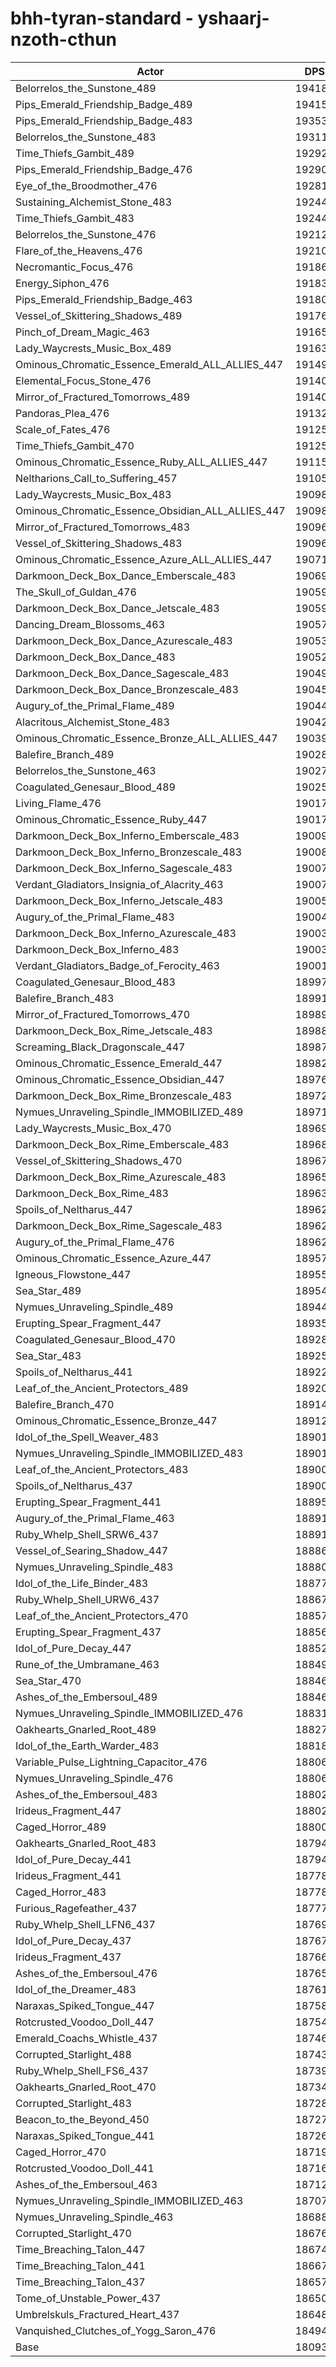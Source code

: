 # bhh-tyran-standard - yshaarj-nzoth-cthun
| Actor | DPS | Increase |
|---|:---:|:---:|
|Belorrelos_the_Sunstone_489|194187|7.33%|
|Pips_Emerald_Friendship_Badge_489|194153|7.31%|
|Pips_Emerald_Friendship_Badge_483|193530|6.96%|
|Belorrelos_the_Sunstone_483|193111|6.73%|
|Time_Thiefs_Gambit_489|192922|6.63%|
|Pips_Emerald_Friendship_Badge_476|192903|6.62%|
|Eye_of_the_Broodmother_476|192814|6.57%|
|Sustaining_Alchemist_Stone_483|192443|6.36%|
|Time_Thiefs_Gambit_483|192442|6.36%|
|Belorrelos_the_Sunstone_476|192126|6.19%|
|Flare_of_the_Heavens_476|192107|6.18%|
|Necromantic_Focus_476|191867|6.04%|
|Energy_Siphon_476|191834|6.02%|
|Pips_Emerald_Friendship_Badge_463|191809|6.01%|
|Vessel_of_Skittering_Shadows_489|191764|5.99%|
|Pinch_of_Dream_Magic_463|191657|5.93%|
|Lady_Waycrests_Music_Box_489|191636|5.92%|
|Ominous_Chromatic_Essence_Emerald_ALL_ALLIES_447|191499|5.84%|
|Elemental_Focus_Stone_476|191409|5.79%|
|Mirror_of_Fractured_Tomorrows_489|191407|5.79%|
|Pandoras_Plea_476|191326|5.74%|
|Scale_of_Fates_476|191257|5.71%|
|Time_Thiefs_Gambit_470|191251|5.70%|
|Ominous_Chromatic_Essence_Ruby_ALL_ALLIES_447|191150|5.65%|
|Neltharions_Call_to_Suffering_457|191055|5.59%|
|Lady_Waycrests_Music_Box_483|190982|5.55%|
|Ominous_Chromatic_Essence_Obsidian_ALL_ALLIES_447|190982|5.55%|
|Mirror_of_Fractured_Tomorrows_483|190967|5.55%|
|Vessel_of_Skittering_Shadows_483|190961|5.54%|
|Ominous_Chromatic_Essence_Azure_ALL_ALLIES_447|190714|5.41%|
|Darkmoon_Deck_Box_Dance_Emberscale_483|190694|5.39%|
|The_Skull_of_Guldan_476|190594|5.34%|
|Darkmoon_Deck_Box_Dance_Jetscale_483|190593|5.34%|
|Dancing_Dream_Blossoms_463|190574|5.33%|
|Darkmoon_Deck_Box_Dance_Azurescale_483|190538|5.31%|
|Darkmoon_Deck_Box_Dance_483|190521|5.30%|
|Darkmoon_Deck_Box_Dance_Sagescale_483|190497|5.29%|
|Darkmoon_Deck_Box_Dance_Bronzescale_483|190455|5.26%|
|Augury_of_the_Primal_Flame_489|190446|5.26%|
|Alacritous_Alchemist_Stone_483|190429|5.25%|
|Ominous_Chromatic_Essence_Bronze_ALL_ALLIES_447|190399|5.23%|
|Balefire_Branch_489|190286|5.17%|
|Belorrelos_the_Sunstone_463|190270|5.16%|
|Coagulated_Genesaur_Blood_489|190250|5.15%|
|Living_Flame_476|190179|5.11%|
|Ominous_Chromatic_Essence_Ruby_447|190174|5.11%|
|Darkmoon_Deck_Box_Inferno_Emberscale_483|190091|5.06%|
|Darkmoon_Deck_Box_Inferno_Bronzescale_483|190083|5.06%|
|Darkmoon_Deck_Box_Inferno_Sagescale_483|190072|5.05%|
|Verdant_Gladiators_Insignia_of_Alacrity_463|190071|5.05%|
|Darkmoon_Deck_Box_Inferno_Jetscale_483|190053|5.04%|
|Augury_of_the_Primal_Flame_483|190049|5.04%|
|Darkmoon_Deck_Box_Inferno_Azurescale_483|190036|5.03%|
|Darkmoon_Deck_Box_Inferno_483|190031|5.03%|
|Verdant_Gladiators_Badge_of_Ferocity_463|190015|5.02%|
|Coagulated_Genesaur_Blood_483|189979|5.00%|
|Balefire_Branch_483|189919|4.97%|
|Mirror_of_Fractured_Tomorrows_470|189897|4.95%|
|Darkmoon_Deck_Box_Rime_Jetscale_483|189886|4.95%|
|Screaming_Black_Dragonscale_447|189877|4.94%|
|Ominous_Chromatic_Essence_Emerald_447|189824|4.91%|
|Ominous_Chromatic_Essence_Obsidian_447|189764|4.88%|
|Darkmoon_Deck_Box_Rime_Bronzescale_483|189728|4.86%|
|Nymues_Unraveling_Spindle_IMMOBILIZED_489|189714|4.85%|
|Lady_Waycrests_Music_Box_470|189690|4.84%|
|Darkmoon_Deck_Box_Rime_Emberscale_483|189684|4.84%|
|Vessel_of_Skittering_Shadows_470|189679|4.83%|
|Darkmoon_Deck_Box_Rime_Azurescale_483|189652|4.82%|
|Darkmoon_Deck_Box_Rime_483|189635|4.81%|
|Spoils_of_Neltharus_447|189625|4.80%|
|Darkmoon_Deck_Box_Rime_Sagescale_483|189625|4.80%|
|Augury_of_the_Primal_Flame_476|189622|4.80%|
|Ominous_Chromatic_Essence_Azure_447|189577|4.78%|
|Igneous_Flowstone_447|189551|4.76%|
|Sea_Star_489|189544|4.76%|
|Nymues_Unraveling_Spindle_489|189446|4.71%|
|Erupting_Spear_Fragment_447|189352|4.65%|
|Coagulated_Genesaur_Blood_470|189281|4.61%|
|Sea_Star_483|189252|4.60%|
|Spoils_of_Neltharus_441|189220|4.58%|
|Leaf_of_the_Ancient_Protectors_489|189204|4.57%|
|Balefire_Branch_470|189146|4.54%|
|Ominous_Chromatic_Essence_Bronze_447|189121|4.53%|
|Idol_of_the_Spell_Weaver_483|189010|4.46%|
|Nymues_Unraveling_Spindle_IMMOBILIZED_483|189010|4.46%|
|Leaf_of_the_Ancient_Protectors_483|189005|4.46%|
|Spoils_of_Neltharus_437|189002|4.46%|
|Erupting_Spear_Fragment_441|188958|4.44%|
|Augury_of_the_Primal_Flame_463|188918|4.41%|
|Ruby_Whelp_Shell_SRW6_437|188914|4.41%|
|Vessel_of_Searing_Shadow_447|188861|4.38%|
|Nymues_Unraveling_Spindle_483|188802|4.35%|
|Idol_of_the_Life_Binder_483|188773|4.33%|
|Ruby_Whelp_Shell_URW6_437|188671|4.28%|
|Leaf_of_the_Ancient_Protectors_470|188573|4.22%|
|Erupting_Spear_Fragment_437|188567|4.22%|
|Idol_of_Pure_Decay_447|188526|4.20%|
|Rune_of_the_Umbramane_463|188498|4.18%|
|Sea_Star_470|188467|4.16%|
|Ashes_of_the_Embersoul_489|188463|4.16%|
|Nymues_Unraveling_Spindle_IMMOBILIZED_476|188310|4.08%|
|Oakhearts_Gnarled_Root_489|188276|4.06%|
|Idol_of_the_Earth_Warder_483|188188|4.01%|
|Variable_Pulse_Lightning_Capacitor_476|188065|3.94%|
|Nymues_Unraveling_Spindle_476|188064|3.94%|
|Ashes_of_the_Embersoul_483|188026|3.92%|
|Irideus_Fragment_447|188021|3.92%|
|Caged_Horror_489|188009|3.91%|
|Oakhearts_Gnarled_Root_483|187947|3.88%|
|Idol_of_Pure_Decay_441|187945|3.88%|
|Irideus_Fragment_441|187788|3.79%|
|Caged_Horror_483|187785|3.79%|
|Furious_Ragefeather_437|187771|3.78%|
|Ruby_Whelp_Shell_LFN6_437|187694|3.74%|
|Idol_of_Pure_Decay_437|187677|3.73%|
|Irideus_Fragment_437|187664|3.72%|
|Ashes_of_the_Embersoul_476|187650|3.71%|
|Idol_of_the_Dreamer_483|187610|3.69%|
|Naraxas_Spiked_Tongue_447|187588|3.68%|
|Rotcrusted_Voodoo_Doll_447|187543|3.65%|
|Emerald_Coachs_Whistle_437|187461|3.61%|
|Corrupted_Starlight_488|187435|3.59%|
|Ruby_Whelp_Shell_FS6_437|187397|3.57%|
|Oakhearts_Gnarled_Root_470|187341|3.54%|
|Corrupted_Starlight_483|187284|3.51%|
|Beacon_to_the_Beyond_450|187278|3.51%|
|Naraxas_Spiked_Tongue_441|187267|3.50%|
|Caged_Horror_470|187199|3.46%|
|Rotcrusted_Voodoo_Doll_441|187164|3.44%|
|Ashes_of_the_Embersoul_463|187126|3.42%|
|Nymues_Unraveling_Spindle_IMMOBILIZED_463|187079|3.40%|
|Nymues_Unraveling_Spindle_463|186886|3.29%|
|Corrupted_Starlight_470|186763|3.22%|
|Time_Breaching_Talon_447|186749|3.21%|
|Time_Breaching_Talon_441|186678|3.18%|
|Time_Breaching_Talon_437|186571|3.12%|
|Tome_of_Unstable_Power_437|186506|3.08%|
|Umbrelskuls_Fractured_Heart_437|186486|3.07%|
|Vanquished_Clutches_of_Yogg_Saron_476|184946|2.22%|
|Base|180933|0.00%|
